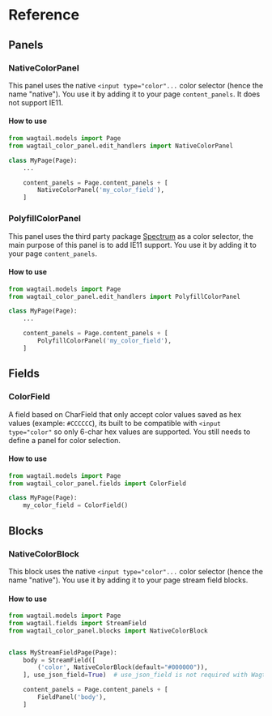 # Reference

## Panels

### NativeColorPanel

This panel uses the native `<input type="color"...` color selector (hence the name "native"). You use it by adding it to your page `content_panels`. It does not support IE11.

#### How to use

```python
from wagtail.models import Page
from wagtail_color_panel.edit_handlers import NativeColorPanel

class MyPage(Page):
    ...

    content_panels = Page.content_panels + [
        NativeColorPanel('my_color_field'),
    ]
```


### PolyfillColorPanel

This panel uses the third party package [Spectrum](https://github.com/bgrins/spectrum) as a color selector, the main purpose of this panel is to add IE11 support. You use it by adding it to your page `content_panels`.

#### How to use

```python
from wagtail.models import Page
from wagtail_color_panel.edit_handlers import PolyfillColorPanel

class MyPage(Page):
    ...

    content_panels = Page.content_panels + [
        PolyfillColorPanel('my_color_field'),
    ]
```


## Fields

### ColorField

A field based on CharField that only accept color values saved as hex values (example: `#CCCCCC`), its built to be compatible with `<input type="color"` so only 6-char hex values are supported. You still needs to define a panel for color selection.

#### How to use

```python
from wagtail.models import Page
from wagtail_color_panel.fields import ColorField

class MyPage(Page):
    my_color_field = ColorField()
```


## Blocks

### NativeColorBlock

This block uses the native `<input type="color"...` color selector (hence the name "native"). You use it by adding it to your page stream field blocks.

#### How to use

```python
from wagtail.models import Page
from wagtail.fields import StreamField
from wagtail_color_panel.blocks import NativeColorBlock


class MyStreamFieldPage(Page):
    body = StreamField([
        ('color', NativeColorBlock(default="#000000")),
    ], use_json_field=True)  # use_json_field is not required with Wagtail 6.0+

    content_panels = Page.content_panels + [
        FieldPanel('body'),
    ]
```
